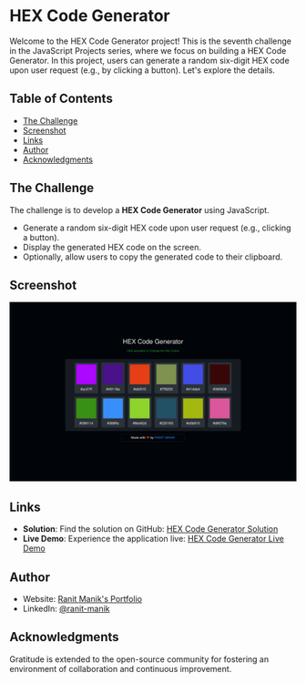 # HEX Code Generator

Welcome to the HEX Code Generator project! This is the seventh challenge in the JavaScript Projects series, where we
focus on building a HEX Code Generator. In this project, users can generate a random six-digit HEX code upon user
request (e.g., by clicking a button). Let's explore the details.

## Table of Contents

- [The Challenge](#the-challenge)
- [Screenshot](#screenshot)
- [Links](#links)
- [Author](#author)
- [Acknowledgments](#acknowledgments)

## The Challenge

The challenge is to develop a **HEX Code Generator** using JavaScript.

- Generate a random six-digit HEX code upon user request (e.g., clicking a button).
- Display the generated HEX code on the screen.
- Optionally, allow users to copy the generated code to their clipboard.

## Screenshot

![Screen Shot.png](Screen%20Shot.png)

## Links

- **Solution**:
  Find the solution on
  GitHub: [HEX Code Generator Solution](https://github.com/RanitManik/JavaScript-projects/tree/main/07.%20Cash%20Calculator%20Application)
- **Live Demo**:
  Experience the application
  live: [HEX Code Generator Live Demo](https://ranitmanik.github.io/JavaScript-Projects/08.%20HEX%20Code%20Generator/index.html)

## Author

- Website: [Ranit Manik's Portfolio](https://ranitmanik.github.io/Portfolio-1.0)
- LinkedIn: [@ranit-manik](https://www.linkedin.com/in/ranit-manik/)

## Acknowledgments

Gratitude is extended to the open-source community for fostering an environment of collaboration and continuous
improvement.
